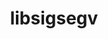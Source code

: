 ---
title: "libsigsegv"
layout: cache
categories: [package, v0.19]
meta: {"versions": ["2.13"], "compilers": ["gcc@=11.1.0", "gcc@=7.3.1", "gcc@=7.5.0", "gcc@=8.4.0", "oneapi@=2022.1.0"], "oss": ["amzn2", "ubuntu18.04", "ubuntu20.04"], "platforms": ["linux"], "targets": ["aarch64", "neoverse_n1", "x86_64", "x86_64_v3"], "stacks": ["aws-ahug", "aws-ahug-aarch64", "aws-isc", "aws-isc-aarch64", "build_systems", "data-vis-sdk", "e4s", "e4s-oneapi", "ml-cpu", "ml-cuda", "ml-rocm", "radiuss", "radiuss-aws", "radiuss-aws-aarch64", "tutorial"], "num_specs": 7, "num_specs_by_stack": {"aws-isc-aarch64": 2, "radiuss-aws-aarch64": 2, "aws-ahug-aarch64": 2, "aws-ahug": 1, "ml-cpu": 1, "ml-rocm": 1, "radiuss-aws": 1, "aws-isc": 1, "ml-cuda": 1, "radiuss": 1, "build_systems": 1, "data-vis-sdk": 1, "tutorial": 2, "e4s": 1, "e4s-oneapi": 1}}
spec_details: [{"hash": "kkvmbpnsxcapxmmaaooowb6hokfcqccs", "compiler": "gcc@=7.3.1", "versions": ["2.13"], "os": "amzn2", "platform": "linux", "target": "aarch64", "variants": ["build_system=autotools"], "stacks": ["aws-isc-aarch64", "radiuss-aws-aarch64", "aws-ahug-aarch64"], "size": "-", "tarball": "https://binaries.spack.io/releases/v0.19/build_cache/linux-amzn2-aarch64/gcc-7.3.1/libsigsegv-2.13/linux-amzn2-aarch64-gcc-7.3.1-libsigsegv-2.13-kkvmbpnsxcapxmmaaooowb6hokfcqccs.spack"}, {"hash": "qepunz45qe4rfj2zbcqvnm3dw32txj5q", "compiler": "gcc@=7.3.1", "versions": ["2.13"], "os": "amzn2", "platform": "linux", "target": "neoverse_n1", "variants": ["build_system=autotools"], "stacks": ["aws-isc-aarch64", "radiuss-aws-aarch64", "aws-ahug-aarch64"], "size": "-", "tarball": "https://binaries.spack.io/releases/v0.19/build_cache/linux-amzn2-neoverse_n1/gcc-7.3.1/libsigsegv-2.13/linux-amzn2-neoverse_n1-gcc-7.3.1-libsigsegv-2.13-qepunz45qe4rfj2zbcqvnm3dw32txj5q.spack"}, {"hash": "u7npivys4qiuy5o5tk36sbdf5ox3lrwe", "compiler": "gcc@=7.3.1", "versions": ["2.13"], "os": "amzn2", "platform": "linux", "target": "x86_64_v3", "variants": ["build_system=autotools"], "stacks": ["aws-ahug", "ml-cpu", "ml-rocm", "radiuss-aws", "aws-isc", "ml-cuda"], "size": "-", "tarball": "https://binaries.spack.io/releases/v0.19/build_cache/linux-amzn2-x86_64_v3/gcc-7.3.1/libsigsegv-2.13/linux-amzn2-x86_64_v3-gcc-7.3.1-libsigsegv-2.13-u7npivys4qiuy5o5tk36sbdf5ox3lrwe.spack"}, {"hash": "e262sf6ptgnmyu7zkflzp3ycbdfqz7hf", "compiler": "gcc@=7.5.0", "versions": ["2.13"], "os": "ubuntu18.04", "platform": "linux", "target": "x86_64", "variants": ["build_system=autotools"], "stacks": ["radiuss", "build_systems", "data-vis-sdk", "tutorial"], "size": "-", "tarball": "https://binaries.spack.io/releases/v0.19/build_cache/linux-ubuntu18.04-x86_64/gcc-7.5.0/libsigsegv-2.13/linux-ubuntu18.04-x86_64-gcc-7.5.0-libsigsegv-2.13-e262sf6ptgnmyu7zkflzp3ycbdfqz7hf.spack"}, {"hash": "hzetpcu2av5jcqewrblvd7p2qrdsfe4c", "compiler": "gcc@=8.4.0", "versions": ["2.13"], "os": "ubuntu18.04", "platform": "linux", "target": "x86_64", "variants": ["build_system=autotools"], "stacks": ["tutorial"], "size": "-", "tarball": "https://binaries.spack.io/releases/v0.19/build_cache/linux-ubuntu18.04-x86_64/gcc-8.4.0/libsigsegv-2.13/linux-ubuntu18.04-x86_64-gcc-8.4.0-libsigsegv-2.13-hzetpcu2av5jcqewrblvd7p2qrdsfe4c.spack"}, {"hash": "lypoofrjyh6djicumh5qn7dqjvef4kci", "compiler": "gcc@=11.1.0", "versions": ["2.13"], "os": "ubuntu20.04", "platform": "linux", "target": "x86_64", "variants": ["build_system=autotools"], "stacks": ["e4s"], "size": "-", "tarball": "https://binaries.spack.io/releases/v0.19/build_cache/linux-ubuntu20.04-x86_64/gcc-11.1.0/libsigsegv-2.13/linux-ubuntu20.04-x86_64-gcc-11.1.0-libsigsegv-2.13-lypoofrjyh6djicumh5qn7dqjvef4kci.spack"}, {"hash": "bguaar5kbao6d3yrapdr2p4lthglxjiu", "compiler": "oneapi@=2022.1.0", "versions": ["2.13"], "os": "ubuntu20.04", "platform": "linux", "target": "x86_64", "variants": ["build_system=autotools"], "stacks": ["e4s-oneapi"], "size": "-", "tarball": "https://binaries.spack.io/releases/v0.19/build_cache/linux-ubuntu20.04-x86_64/oneapi-2022.1.0/libsigsegv-2.13/linux-ubuntu20.04-x86_64-oneapi-2022.1.0-libsigsegv-2.13-bguaar5kbao6d3yrapdr2p4lthglxjiu.spack"}]
---